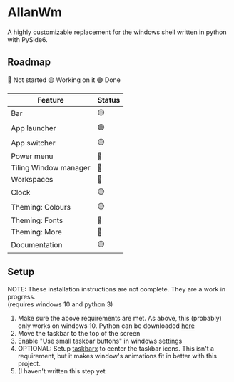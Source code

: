 # AllanWm
A highly customizable replacement for the windows shell written in python with PySide6.

## Roadmap

🔴 Not started
🟡 Working on it
🟢 Done

| Feature | Status |
| ----------- | ----------- |
| Bar | 🟡 |
| App launcher | 🟢 |
| App switcher | 🟡 |
| Power menu | 🔴 |
| Tiling Window manager | 🔴 |
| Workspaces | 🔴 |
| Clock | 🟡 |
| Theming: Colours | 🟡 |
| Theming: Fonts | 🔴 |
| Theming: More | 🔴 |
| Documentation | 🟡 |

## Setup
NOTE: These installation instructions are not complete. They are a work in progress.<br>
(requires windows 10 and python 3)

1. Make sure the above requirements are met. As above, this (probably) only works on windows 10. Python can be downloaded [here](https://www.python.org/ftp/python/3.11.4/python-3.11.4-amd64.exe)
2. Move the taskbar to the top of the screen
3. Enable "Use small taskbar buttons" in windows settings
4. OPTIONAL: Setup [taskbarx](https://github.com/ChrisAnd1998/TaskbarX) to center the taskbar icons. This isn't a requirement, but it makes window's animations fit in better with this project.
5. (I haven't written this step yet
